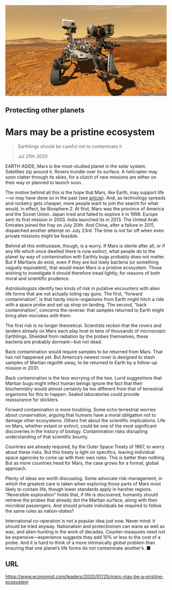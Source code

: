 ![](./images/20200725_LDP005_0.jpg)

## Protecting other planets

# Mars may be a pristine ecosystem

> Earthlings should be careful not to contaminate it

> Jul 25th 2020

EARTH ASIDE, Mars is the most-studied planet in the solar system. Satellites zip around it. Rovers trundle over its surface. A helicopter may soon clatter through its skies, for a clutch of new missions are either on their way or planned to launch soon.

The motive behind all this is the hope that Mars, like Earth, may support life—or may have done so in the past (see [article](https://www.economist.com//science-and-technology/2020/07/21/is-there-life-on-mars)). And, as technology spreads and rocketry gets cheaper, more people want to join the search for what would, in effect, be Biosphere 2. At first, Mars was the province of America and the Soviet Union. Japan tried and failed to explore it in 1998. Europe sent its first mission in 2003. India launched its in 2013. The United Arab Emirates joined the fray on July 20th. And China, after a failure in 2011, dispatched another attempt on July 23rd. The time is not far off when even private missions might be feasible.

Behind all this enthusiasm, though, is a worry. If Mars is sterile after all, or if any life which once dwelled there is now extinct, what people do to the planet by way of contamination with Earthly bugs probably does not matter. But if Martians do exist, even if they are but lowly bacteria (or something vaguely equivalent), that would mean Mars is a pristine ecosystem. Those wishing to investigate it should therefore tread lightly, for reasons of both moral and scientific prudence.

Astrobiologists identify two kinds of risk in putative encounters with alien life forms that are not actually toting ray guns. The first, “forward contamination”, is that hardy micro-organisms from Earth might hitch a ride with a space probe and set up shop on landing. The second, “back contamination”, concerns the reverse: that samples returned to Earth might bring alien microbes with them.



The first risk is no longer theoretical. Scientists reckon that the rovers and landers already on Mars each play host to tens of thousands of microscopic Earthlings. Shielded from radiation by the probes themselves, these bacteria are probably dormant—but not dead.

Back contamination would require samples to be returned from Mars. That has not happened yet. But America’s newest rover is designed to stash samples of Martian regolith away, to be returned to Earth by a follow-up mission in 2031.

Back contamination is the less worrying of the two. Lurid suggestions that Martian bugs might infect human beings ignore the fact that their biochemistry would almost certainly be too different from that of terrestrial organisms for this to happen. Sealed laboratories could provide reassurance for sticklers.

Forward contamination is more troubling. Some echo terrestrial worries about conservation, arguing that humans have a moral obligation not to damage other ecosystems. Others fret about the scientific implications. Life on Mars, whether extant or extinct, could be one of the most significant discoveries in the history of biology. Contamination risks disrupting understanding of that scientific bounty.

Countries are already required, by the Outer Space Treaty of 1967, to worry about these risks. But this treaty is light on specifics, leaving individual space agencies to come up with their own rules. This is better than nothing. But as more countries head for Mars, the case grows for a formal, global approach.

Plenty of ideas are worth discussing. Some advocate risk-management, in which the greatest care is taken when exploring those parts of Mars most likely to contain life, though lower standards apply in harsher regions. “Reversible exploration” holds that, if life is discovered, humanity should retrieve the probes that already dot the Martian surface, along with their microbial passengers. And should private individuals be required to follow the same rules as nation-states?

International co-operation is not a popular idea just now. Never mind: it should be tried anyway. Nationalism and protectionism can wane as well as wax, and alien-hunting is the work of decades. Counter-measures need not be expensive—experience suggests they add 10% or less to the cost of a probe. And it is hard to think of a more intrinsically global problem than ensuring that one planet’s life forms do not contaminate another’s. ■

## URL

https://www.economist.com/leaders/2020/07/25/mars-may-be-a-pristine-ecosystem
